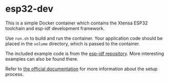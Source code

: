 
# esp32-dev

This is a simple Docker container which contains the Xtensa ESP32 toolchain and esp-idf development framework.

Use `run.sh` to build and run the container. Your application code should be placed in the `volume` directory, which is passed to the container.

The included example code is from the [esp-idf repository](https://github.com/espressif/esp-idf). More interesting examples can also be found there.

Refer to [the official documentation](http://esp-idf.readthedocs.io/en/latest/linux-setup.html) for more information about the setup process.

